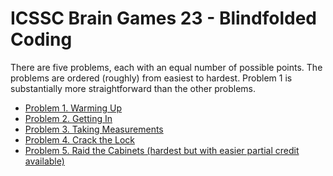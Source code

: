# ICSSC Brain Games 23 - Blindfolded Coding

There are five problems, each with an equal number of possible points.
The problems are ordered (roughly) from easiest to hardest. Problem 1
is substantially more straightforward than the other problems.

- [Problem 1. Warming Up](./problem1.md)
- [Problem 2. Getting In](./problem2.md)
- [Problem 3. Taking Measurements](./problem3.md)
- [Problem 4. Crack the Lock](./problem4.md)
- [Problem 5. Raid the Cabinets (hardest but with easier partial credit available)](./problem5.md)